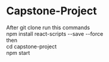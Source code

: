 # Capstone-Project
After git clone run this commands \
npm install react-scripts --save --force \
then \
cd capstone-project \
npm start